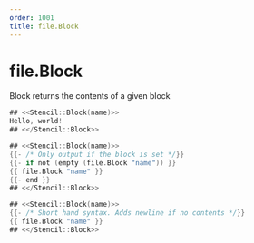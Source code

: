 ```yaml
---
order: 1001
title: file.Block
---
```


<!-- Generated by tools/docgen. DO NOT EDIT. -->

# file.Block

Block returns the contents of a given block

```go
## <<Stencil::Block(name)>>
Hello, world!
## <</Stencil::Block>>

## <<Stencil::Block(name)>>
{{- /* Only output if the block is set */}}
{{- if not (empty (file.Block "name")) }}
{{ file.Block "name" }}
{{- end }}
## <</Stencil::Block>>

## <<Stencil::Block(name)>>
{{- /* Short hand syntax. Adds newline if no contents */}}
{{ file.Block "name" }}
## <</Stencil::Block>>
```
